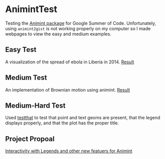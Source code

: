 # AnimintTest
Testing the [Animint package](https://github.com/tdhock/animint) for Google Summer of Code.  Unfortunately, using `animint2gist` is not working properly on my computer so I made webpages to view the easy and medium examples.

## Easy Test
A visualization of the spread of ebola in Liberia in 2014.  [Result](http://kferris10.github.io/AnimintTest-easy/)

## Medium Test
An implementation of Brownian motion using animint.  [Result](http://kferris10.github.io/AnimintTest-medium/)

## Medium-Hard Test
Used [testthat](https://github.com/hadley/testthat) to test that point and text geoms are present, that the legend displays properly, and that the plot has the proper title.

## Project Propoal
[Interactivity with Legends and other new featuers for Animint](https://github.com/kferris10/AnimintTest/blob/master/r-gsoc2015-animint-proposal.md)
